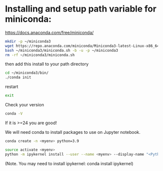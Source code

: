 # Installing and setup path variable for miniconda:
https://docs.anaconda.com/free/miniconda/

```Bash
mkdir -p ~/miniconda3
wget https://repo.anaconda.com/miniconda/Miniconda3-latest-Linux-x86_64.sh -O ~/miniconda3/miniconda.sh
bash ~/miniconda3/miniconda.sh -b -u -p ~/miniconda3
rm -rf ~/miniconda3/miniconda.sh
```
then add this install to your path directory

```Bash
cd ~/miniconda3/bin/
./conda init
```

restart 
```Bash
exit
```

Check your version 
```Bash
conda -V
```

If it is >=24 you are good! 



We will need conda to install packages to use on Jupyter notebook.

```Bash
conda create -n <myenv> python=3.9 
```

```Bash
source activate <myenv>
python -m ipykernel install --user --name <myenv> --display-name "<Python (myenv)>"  
```
(Note. You may need to install ipykernel:  conda install ipykernel)
